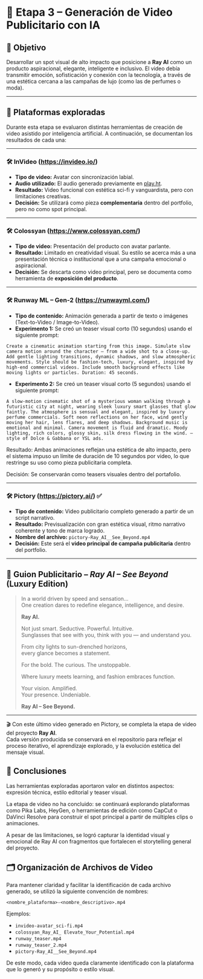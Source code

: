 # 🎥 Etapa 3 – Generación de Video Publicitario con IA

## 🎯 Objetivo

Desarrollar un spot visual de alto impacto que posicione a **Ray AI** como un producto aspiracional, elegante, inteligente e inclusivo. El video debía transmitir emoción, sofisticación y conexión con la tecnología, a través de una estética cercana a las campañas de lujo (como las de perfumes o moda).

---

## 🧪 Plataformas exploradas

Durante esta etapa se evaluaron distintas herramientas de creación de video asistido por inteligencia artificial. A continuación, se documentan los resultados de cada una:

---

### 🛠️ InVideo (https://invideo.io/)

- **Tipo de video:** Avatar con sincronización labial.
- **Audio utilizado:** El audio generado previamente en [play.ht](https://play.ht/).
- **Resultado:** Video funcional con estética sci-fi y vanguardista, pero con limitaciones creativas.
- **Decisión:** Se utilizará como pieza **complementaria** dentro del portfolio, pero no como spot principal.

---

### 🛠️ Colossyan (https://www.colossyan.com/)

- **Tipo de video:** Presentación del producto con avatar parlante.
- **Resultado:** Limitado en creatividad visual. Su estilo se acerca más a una presentación técnica o institucional que a una campaña emocional o aspiracional.
- **Decisión:** Se descarta como video principal, pero se documenta como herramienta de **exposición del producto**.

---

### 🛠️ Runway ML – Gen-2 (https://runwayml.com/)

- **Tipo de contenido:** Animación generada a partir de texto o imágenes (Text-to-Video / Image-to-Video).
- **Experimento 1:** Se creó un teaser visual corto (10 segundos) usando el siguiente prompt:

```plaintext
Create a cinematic animation starting from this image. Simulate slow camera motion around the character — from a wide shot to a close-up. Add gentle lighting transitions, dynamic shadows, and slow atmospheric movements. Style should be fashion-tech, luxury, elegant, inspired by high-end commercial videos. Include smooth background effects like moving lights or particles. Duration: 45 seconds.
```

- **Experimento 2:** Se creó un teaser visual corto (5 segundos) usando el siguiente prompt:

```plaintext
A slow-motion cinematic shot of a mysterious woman walking through a futuristic city at night, wearing sleek luxury smart glasses that glow faintly. The atmosphere is sensual and elegant, inspired by luxury perfume commercials. Soft neon reflections on her face, wind gently moving her hair, lens flares, and deep shadows. Background music is emotional and minimal. Camera movement is fluid and dramatic. Moody lighting, rich colors, glossy skin, silk dress flowing in the wind. — style of Dolce & Gabbana or YSL ads.
```

Resultado: Ambas animaciones reflejan una estética de alto impacto, pero el sistema impuso un límite de duración de 10 segundos por video, lo que restringe su uso como pieza publicitaria completa.

Decisión: Se conservarán como teasers visuales dentro del portafolio.

---

### 🛠️ Pictory (https://pictory.ai/) ✅

- **Tipo de contenido:** Video publicitario completo generado a partir de un script narrativo.
- **Resultado:** Previsualización con gran estética visual, ritmo narrativo coherente y tono de marca logrado.
- **Nombre del archivo:** `pictory-Ray_AI__See_Beyond.mp4`
- **Decisión:** Este será el **video principal de campaña publicitaria** dentro del portfolio.

---

## 📝 Guion Publicitario – *Ray AI – See Beyond* (Luxury Edition)

> In a world driven by speed and sensation...  
> One creation dares to redefine elegance, intelligence, and desire.  
>  
> **Ray AI.**  
>  
> Not just smart. Seductive. Powerful. Intuitive.  
> Sunglasses that see with you, think with you — and understand you.  
>  
> From city lights to sun-drenched horizons,  
> every glance becomes a statement.  
>  
> For the bold. The curious. The unstoppable.  
>  
> Where luxury meets learning, and fashion embraces function.  
>  
> Your vision. Amplified.  
> Your presence. Undeniable.  
>  
> **Ray AI – See Beyond.**

---

🎬 Con este último video generado en Pictory, se completa la etapa de video del proyecto **Ray AI**.  
Cada versión producida se conservará en el repositorio para reflejar el proceso iterativo, el aprendizaje explorado, y la evolución estética del mensaje visual.

## 🔁 Conclusiones
Las herramientas exploradas aportaron valor en distintos aspectos: expresión técnica, estilo editorial y teaser visual.

La etapa de video no ha concluido: se continuará explorando plataformas como Pika Labs, HeyGen, o herramientas de edición como CapCut o DaVinci Resolve para construir el spot principal a partir de múltiples clips o animaciones.

A pesar de las limitaciones, se logró capturar la identidad visual y emocional de Ray AI con fragmentos que fortalecen el storytelling general del proyecto.

## 🗂️ Organización de Archivos de Video

Para mantener claridad y facilitar la identificación de cada archivo generado, se utilizó la siguiente convención de nombres:

`<nombre_plataforma>-<nombre_descriptivo>.mp4`

Ejemplos:

- `invideo-avatar_sci-fi.mp4`  
- `colossyan_Ray_AI_ Elevate_Your_Potential.mp4`  
- `runway_teaser.mp4`
- `runway_teaser_2.mp4`
- `pictory-Ray_AI__See_Beyond.mp4`

De este modo, cada video queda claramente identificado con la plataforma que lo generó y su propósito o estilo visual.

